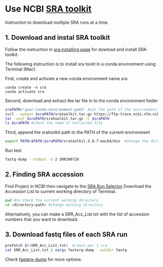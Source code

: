 # Use NCBI [SRA toolkit](https://github.com/ncbi/sra-tools)
Instruction to download multiple SRA runs at a time.

## 1. Download and instal SRA toolkit
Follow the instruction in [sra installing page](https://github.com/ncbi/sra-tools/wiki/02.-Installing-SRA-Toolkit) for dowload and install SRA toolkit.

The following instruction is to install sra toolit in a conda environment using Terminal (Mac).

First, create and activate a new conda environment name sra
```conda
conda create -n sra
conda activate sra
```
Second, download and extract the tar file in to the conda environment folder
```bash
sraPATH="your-conda-environment-path" #set the path of the environment, usually "/Users/<user-name>/anaconda3/envs/sra"
curl --output $sraPATH/sratoolkit.tar.gz https://ftp-trace.ncbi.nlm.nih.gov/sra/sdk/current/sratoolkit.current-mac64.tar.gz
tar -vxzf $sraPATH/sratoolkit.tar.gz -C $sraPATH
ls $sraPATH #check the name of extracted file
```
Third, append the sratoolkit path to the PATH of the current environment 
```bash
export PATH=$PATH:$sraPATH/sratoolkit.3.0.7-mac64/bin  #change the directory name to the actual folder name in $sraPATH
```
Run test
```bash
fastq-dump --stdout -X 2 SRR390728
```

## 2. Finding SRA accession
Find Project in NCBI then navigate to the [SRA Run Selector](https://www.ncbi.nlm.nih.gov/Traces/study/?query_key=8&WebEnv=MCID_654a4f1ed3f9893f5e1bd6fa&o=acc_s%3Aa)
Download the Accession List to current working directory of Terminal.
```bash
pwd #to check the current working directory
cd <directory-path> #change working directory
```

Alternatively, you can make a SRR_Acc_List.txt with the list of accession numbers that you want to download. 
## 3. Download fastq files of each SRA run
```bash
prefetch $(<SRR_Acc_List.txt)  #~1min per 1 sra
cat SRR_Acc_List.txt | xargs fasterq-dump --outdir fastq
```
Check [fasterq-dump](https://github.com/ncbi/sra-tools/wiki/08.-prefetch-and-fasterq-dump) for more options.

